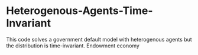 # Heterogenous-Agents-Time-Invariant
This code solves a government default model with heterogenous agents but the distribution is time-invariant.
Endowment economy
